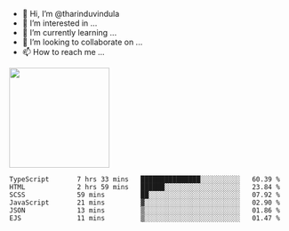 - 👋 Hi, I’m @tharinduvindula
- 👀 I’m interested in ...
- 🌱 I’m currently learning ...
- 💞️ I’m looking to collaborate on ...
- 📫 How to reach me ...

<!---
tharinduvindula/tharinduvindula is a ✨ special ✨ repository because its `README.md` (this file) appears on your GitHub profile.
You can click the Preview link to take a look at your changes.
--->

<img height="180em" src="https://github-readme-stats.vercel.app/api?username=tharinduvindula&show_icons=true&hide_border=false&&count_private=true&include_all_commits=true" />


<!--START_SECTION:waka-->

```text
TypeScript       7 hrs 33 mins   ███████████████░░░░░░░░░░   60.39 %
HTML             2 hrs 59 mins   ██████░░░░░░░░░░░░░░░░░░░   23.84 %
SCSS             59 mins         ██░░░░░░░░░░░░░░░░░░░░░░░   07.92 %
JavaScript       21 mins         ▓░░░░░░░░░░░░░░░░░░░░░░░░   02.90 %
JSON             13 mins         ▒░░░░░░░░░░░░░░░░░░░░░░░░   01.86 %
EJS              11 mins         ▒░░░░░░░░░░░░░░░░░░░░░░░░   01.47 %
```

<!--END_SECTION:waka-->
